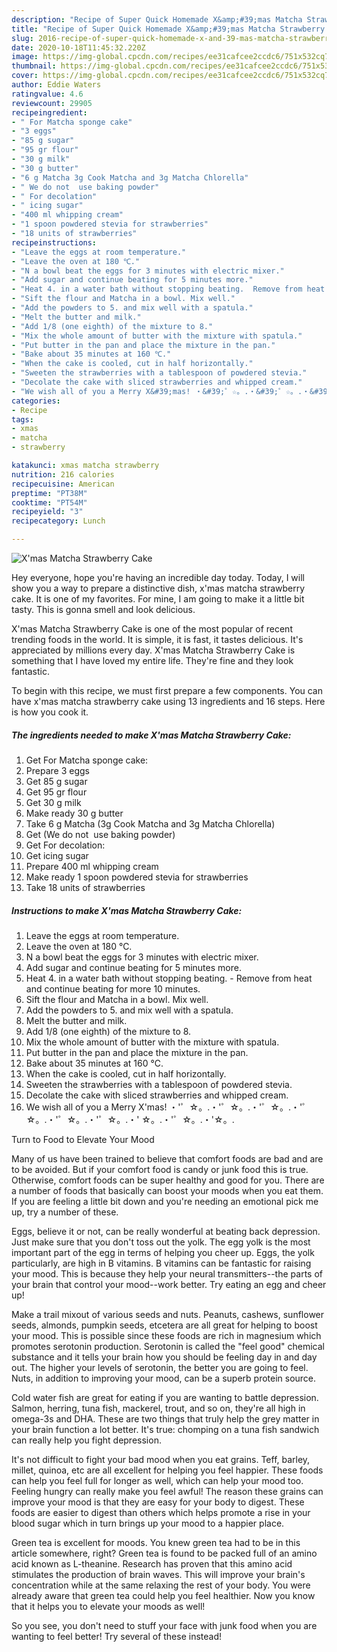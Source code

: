 ```yaml
---
description: "Recipe of Super Quick Homemade X&amp;#39;mas Matcha Strawberry Cake"
title: "Recipe of Super Quick Homemade X&amp;#39;mas Matcha Strawberry Cake"
slug: 2016-recipe-of-super-quick-homemade-x-and-39-mas-matcha-strawberry-cake
date: 2020-10-18T11:45:32.220Z
image: https://img-global.cpcdn.com/recipes/ee31cafcee2ccdc6/751x532cq70/xmas-matcha-strawberry-cake-recipe-main-photo.jpg
thumbnail: https://img-global.cpcdn.com/recipes/ee31cafcee2ccdc6/751x532cq70/xmas-matcha-strawberry-cake-recipe-main-photo.jpg
cover: https://img-global.cpcdn.com/recipes/ee31cafcee2ccdc6/751x532cq70/xmas-matcha-strawberry-cake-recipe-main-photo.jpg
author: Eddie Waters
ratingvalue: 4.6
reviewcount: 29905
recipeingredient:
- " For Matcha sponge cake"
- "3 eggs"
- "85 g sugar"
- "95 gr flour"
- "30 g milk"
- "30 g butter"
- "6 g Matcha 3g Cook Matcha and 3g Matcha Chlorella"
- " We do not  use baking powder"
- " For decolation"
- " icing sugar"
- "400 ml whipping cream"
- "1 spoon powdered stevia for strawberries"
- "18 units of strawberries"
recipeinstructions:
- "Leave the eggs at room temperature."
- "Leave the oven at 180 ℃."
- "N a bowl beat the eggs for 3 minutes with electric mixer."
- "Add sugar and continue beating for 5 minutes more."
- "Heat 4. in a water bath without stopping beating.  Remove from heat and continue beating for more 10 minutes."
- "Sift the flour and Matcha in a bowl. Mix well."
- "Add the powders to 5. and mix well with a spatula."
- "Melt the butter and milk."
- "Add 1/8 (one eighth) of the mixture to 8."
- "Mix the whole amount of butter with the mixture with spatula."
- "Put butter in the pan and place the mixture in the pan."
- "Bake about 35 minutes at 160 ℃."
- "When the cake is cooled, cut in half horizontally."
- "Sweeten the strawberries with a tablespoon of powdered stevia."
- "Decolate the cake with sliced ​​strawberries and whipped cream."
- "We wish all of you a Merry X&#39;mas! ・&#39;゜☆。.・&#39;゜☆。.・&#39;゜☆。.・&#39;゜☆。.・&#39;゜☆。.・&#39;゜☆。.・&#39; ☆。.・&#39;゜☆。.・&#39;☆。."
categories:
- Recipe
tags:
- xmas
- matcha
- strawberry

katakunci: xmas matcha strawberry 
nutrition: 216 calories
recipecuisine: American
preptime: "PT38M"
cooktime: "PT54M"
recipeyield: "3"
recipecategory: Lunch

---
```



![X&#39;mas Matcha Strawberry Cake](https://img-global.cpcdn.com/recipes/ee31cafcee2ccdc6/751x532cq70/xmas-matcha-strawberry-cake-recipe-main-photo.jpg)

Hey everyone, hope you're having an incredible day today. Today, I will show you a way to prepare a distinctive dish, x&#39;mas matcha strawberry cake. It is one of my favorites. For mine, I am going to make it a little bit tasty. This is gonna smell and look delicious.

X&#39;mas Matcha Strawberry Cake is one of the most popular of recent trending foods in the world. It is simple, it is fast, it tastes delicious. It's appreciated by millions every day. X&#39;mas Matcha Strawberry Cake is something that I have loved my entire life. They're fine and they look fantastic.




To begin with this recipe, we must first prepare a few components. You can have x&#39;mas matcha strawberry cake using 13 ingredients and 16 steps. Here is how you cook it.

<!--inarticleads1-->

##### The ingredients needed to make X&#39;mas Matcha Strawberry Cake:

1. Get  For Matcha sponge cake:
1. Prepare 3 eggs
1. Get 85 g sugar
1. Get 95 gr flour
1. Get 30 g milk
1. Make ready 30 g butter
1. Take 6 g Matcha (3g Cook Matcha and 3g Matcha Chlorella)
1. Get  (We do not  use baking powder)
1. Get  For decolation:
1. Get  icing sugar
1. Prepare 400 ml whipping cream
1. Make ready 1 spoon powdered stevia for strawberries
1. Take 18 units of strawberries




<!--inarticleads2-->

##### Instructions to make X&#39;mas Matcha Strawberry Cake:

1. Leave the eggs at room temperature.
1. Leave the oven at 180 ℃.
1. N a bowl beat the eggs for 3 minutes with electric mixer.
1. Add sugar and continue beating for 5 minutes more.
1. Heat 4. in a water bath without stopping beating.  - Remove from heat and continue beating for more 10 minutes.
1. Sift the flour and Matcha in a bowl. Mix well.
1. Add the powders to 5. and mix well with a spatula.
1. Melt the butter and milk.
1. Add 1/8 (one eighth) of the mixture to 8.
1. Mix the whole amount of butter with the mixture with spatula.
1. Put butter in the pan and place the mixture in the pan.
1. Bake about 35 minutes at 160 ℃.
1. When the cake is cooled, cut in half horizontally.
1. Sweeten the strawberries with a tablespoon of powdered stevia.
1. Decolate the cake with sliced ​​strawberries and whipped cream.
1. We wish all of you a Merry X&#39;mas! ・&#39;゜☆。.・&#39;゜☆。.・&#39;゜☆。.・&#39;゜☆。.・&#39;゜☆。.・&#39;゜☆。.・&#39; ☆。.・&#39;゜☆。.・&#39;☆。.




Turn to Food to Elevate Your Mood


Many of us have been trained to believe that comfort foods are bad and are to be avoided. But if your comfort food is candy or junk food this is true. Otherwise, comfort foods can be super healthy and good for you. There are a number of foods that basically can boost your moods when you eat them. If you are feeling a little bit down and you're needing an emotional pick me up, try a number of these.

Eggs, believe it or not, can be really wonderful at beating back depression. Just make sure that you don't toss out the yolk. The egg yolk is the most important part of the egg in terms of helping you cheer up. Eggs, the yolk particularly, are high in B vitamins. B vitamins can be fantastic for raising your mood. This is because they help your neural transmitters--the parts of your brain that control your mood--work better. Try eating an egg and cheer up!

Make a trail mixout of various seeds and nuts. Peanuts, cashews, sunflower seeds, almonds, pumpkin seeds, etcetera are all great for helping to boost your mood. This is possible since these foods are rich in magnesium which promotes serotonin production. Serotonin is called the "feel good" chemical substance and it tells your brain how you should be feeling day in and day out. The higher your levels of serotonin, the better you are going to feel. Nuts, in addition to improving your mood, can be a superb protein source.

Cold water fish are great for eating if you are wanting to battle depression. Salmon, herring, tuna fish, mackerel, trout, and so on, they're all high in omega-3s and DHA. These are two things that truly help the grey matter in your brain function a lot better. It's true: chomping on a tuna fish sandwich can really help you fight depression. 

It's not difficult to fight your bad mood when you eat grains. Teff, barley, millet, quinoa, etc are all excellent for helping you feel happier. These foods can help you feel full for longer as well, which can help your mood too. Feeling hungry can really make you feel awful! The reason these grains can improve your mood is that they are easy for your body to digest. These foods are easier to digest than others which helps promote a rise in your blood sugar which in turn brings up your mood to a happier place.

Green tea is excellent for moods. You knew green tea had to be in this article somewhere, right? Green tea is found to be packed full of an amino acid known as L-theanine. Research has proven that this amino acid stimulates the production of brain waves. This will improve your brain's concentration while at the same relaxing the rest of your body. You were already aware that green tea could help you feel healthier. Now you know that it helps you to elevate your moods as well!

So you see, you don't need to stuff your face with junk food when you are wanting to feel better! Try several of these instead!


